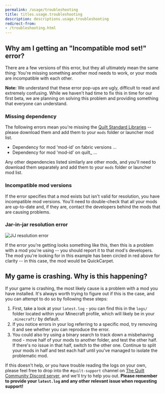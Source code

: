 ```yaml
---
permalink: /usage/troubleshooting
title: titles.usage.troubleshooting
description: descriptions.usage.troubleshooting
redirect-from:
- /troubleshooting.html
---
```


<Message>

## Why am I getting an "Incompatible mod set!" error?

There are a few versions of this error, but they all ultimately mean the same thing: You're missing something another mod
needs to work, or your mods are incompatible with each other.

**Note:** We understand that these error pop-ups are ugly, difficult to read and extremely confusing. While we haven't
had time to fix this in time for our first beta, we are planning on solving this problem and providing something that
everyone can understand.

### Missing dependency

The following errors mean you're missing the [Quilt Standard Libraries](https://modrinth.com/mod/qsl) -- please download
them and add them to your `mods` folder or launcher mod list.

* Dependency for mod 'mod-id' on fabric versions ...
* Dependency for mod 'mod-id' on quilt_ ...

Any other dependencies listed similarly are other mods, and you'll need to download them separately and add them to 
your `mods` folder or launcher mod list.

### Incompatible mod versions

If the error specifies that a mod exists but isn't valid for resolution, you have incompatible mod versions. You'll 
need to double-check that all your mods are up-to-date and, if they are, contact the developers behind the mods that
are causing problems.

### Jar-in-jar resolution error

![JiJ resolution error](/assets/img/misc/jij-resolution-error.png)

If the error you're getting looks something like this, then this is a problem with a mod you're using -- you should 
report it to that mod's developers. The mod you're looking for in this example has been circled in red above for 
clarity -- in this case, the mod would be QuickCarpet.

</Message>
<Message>

## My game is crashing. Why is this happening?

If your game is crashing, the most likely cause is a problem with a mod you have installed. It's always worth trying
to figure out if this is the case, and you can attempt to do so by following these steps:

1. First, take a look at your `latest.log` - you can find this in the `logs/` folder located within your Minecraft
   profile, which will likely be in your `.minecraft/` by default.
2. If you notice errors in your log referring to a specific mod, try removing it and see whether you can reproduce the
   error.
3. You could also try using a binary search to track down a misbehaving mod - move half of your mods to another folder,
   and test the other half. If there's no issue in that half, switch to the other one. Continue to split your mods in
   half and test each half until you've managed to isolate the problematic mod.

If this doesn't help, or you have trouble reading the logs on your own, please feel free to drop into the
`#quilt-support` channel on [The Quilt Community Discord server](https://discord.quiltmc.org), and we'll try to
help you out. **Please remember to provide your `latest.log` and any other relevant issue when requesting support!**

</Message>

